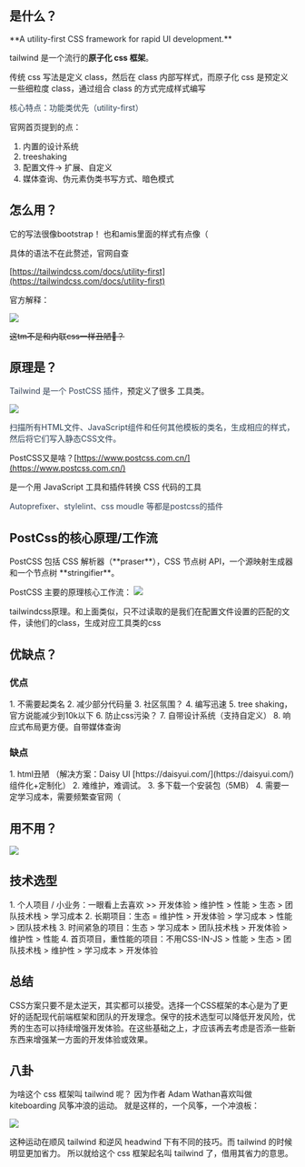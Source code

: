 <h2 id="vXPgv">是什么？</h2>
**<font style="color:rgb(31, 35, 40);">A utility-first CSS framework for rapid UI development.</font>**

tailwind 是一个流行的**原子化 css 框架**。

传统 css 写法是定义 class，然后在 class 内部写样式，而原子化 css 是预定义一些细粒度 class，通过组合 class 的方式完成样式编写

<font style="color:rgb(44, 62, 80);">核心特点：功能类优先（utility-first）</font>

官网首页提到的点：

1. 内置的设计系统
2. treeshaking
3. 配置文件-> 扩展、自定义
4. 媒体查询、伪元素伪类书写方式、暗色模式

<h2 id="vlffW">怎么用？</h2>
它的写法很像bootstrap！ 也和amis里面的样式有点像（

具体的语法不在此赘述，官网自查

[https://tailwindcss.com/docs/utility-first](https://tailwindcss.com/docs/utility-first)

官方解释：

![](https://cdn.statically.io/gh/Mingaaaaaaa/PictureBed@master/image-(1).webp)

~~这tm不是和内联css一样丑陋~~~~💩~~~~？~~

<h2 id="GpJmz">原理是？</h2>
<font style="color:rgb(51, 65, 85);">Tailwind 是一个 PostCSS 插件，</font>预定义了很多 工具类。

![](https://cdn.statically.io/gh/Mingaaaaaaa/PictureBed@master/image-(2).webp)

<font style="color:rgb(44, 62, 80);">扫描所有HTML文件、JavaScript组件和任何其他模板的类名，生成相应的样式，然后将它们写入静态CSS文件。</font>

 PostCSS又是啥？[https://www.postcss.com.cn/](https://www.postcss.com.cn/)

 是一个用 JavaScript 工具和插件转换 CSS 代码的工具

<font style="color:rgb(51, 65, 85);"> Autoprefixer、stylelint、css moudle 等都是postcss的插件</font>

<h2 id="Bwrsk">PostCss的核心原理/工作流</h2>
PostCSS 包括 CSS 解析器（**praser**），CSS 节点树 API，一个源映射生成器和一个节点树 **stringifier**。

PostCSS 主要的原理核心工作流：
![](https://cdn.statically.io/gh/Mingaaaaaaa/PictureBed@master/image-(3).webp)


tailwindcss原理。和上面类似，只不过读取的是我们在配置文件设置的匹配的文件，读他们的class，生成对应工具类的css

<h2 id="n4J0q">优缺点？</h2>
<h3 id="p2vST">优点</h3>
1. 不需要起类名
2. 减少部分代码量
3. 社区氛围？
4. 编写迅速
5. tree shaking，官方说能减少到10k以下
6. 防止css污染？
7. 自带设计系统（支持自定义）
8. 响应式布局更方便。自带媒体查询

<h3 id="AQbkp">缺点</h3>
1. html丑陋 （解决方案：Daisy UI [https://daisyui.com/](https://daisyui.com/) 组件化+定制化）
2. 难维护，难调试。
3. 多下载一个安装包（5MB）
4. 需要一定学习成本，需要频繁查官网（

<h2 id="Eg9T4">用不用？</h2>

![](https://cdn.statically.io/gh/Mingaaaaaaa/PictureBed@master/image-(4).webp)


<h2 id="BfhFz">技术选型</h2>
1. 个人项目 / 小业务：一眼看上去喜欢 >> 开发体验 > 维护性 > 性能 > 生态 > 团队技术栈 > 学习成本
2. 长期项目：生态 = 维护性 > 开发体验 > 学习成本 > 性能 > 团队技术栈
3. 时间紧急的项目：生态 > 学习成本 > 团队技术栈 > 开发体验 > 维护性 > 性能
4. 首页项目，重性能的项目：不用CSS-IN-JS > 性能 > 生态 > 团队技术栈 > 维护性 > 学习成本 > 开发体验

<h2 id="VIrFX">总结</h2>
CSS方案只要不是太逆天，其实都可以接受。选择一个CSS框架的本心是为了更好的适配现代前端框架和团队的开发理念。保守的技术选型可以降低开发风险，优秀的生态可以持续增强开发体验。在这些基础之上，才应该再去考虑是否添一些新东西来增强某一方面的开发体验或效果。

<h2 id="bzGQb">八卦</h2>

为啥这个 css 框架叫 tailwind 呢？ 因为作者 Adam Wathan喜欢叫做 kiteboarding 风筝冲浪的运动。 就是这样的，一个风筝，一个冲浪板：

![](https://cdn.statically.io/gh/Mingaaaaaaa/PictureBed@master/image-(5).webp)


这种运动在顺风 tailwind 和逆风 headwind 下有不同的技巧。而 tailwind 的时候明显更加省力。 所以就给这个 css 框架起名叫 tailwind 了，借用其省力的意思。

